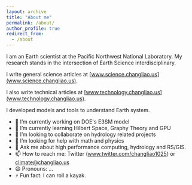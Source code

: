 ```yaml
---
layout: archive
title: "About me"
permalink: /about/
author_profile: true
redirect_from:
  - /about
---
```




I am an Earth scientist at the Pacific Northwest National Laboratory.
My research stands in the intersection of Earth Science interdisciplinary.

I write general science articles at 
[www.science.changliao.us](www.science.changliao.us).

I also write technical articles at
[www.technology.changliao.us](www.technology.changliao.us).

I developed models and tools to understand Earth system.

- 🔭 I’m currently working on DOE's E3SM model
- 🌱 I’m currently learning Hilbert Space, Graphy Theory and GPU
- 👯 I’m looking to collaborate on hydrology related projects
- 🤔 I’m looking for help with math and physics
- 💬 Ask me about high performance computing, hydrology and RS/GIS.
- 📫 How to reach me: Twitter (www.twitter.com/changliao1025) or climate@changliao.us
- 😄 Pronouns: ...
- ⚡ Fun fact: I can roll a kayak.
